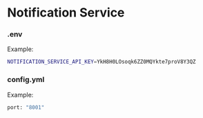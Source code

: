 # Notification Service 

### .env 

Example:
``` bash
NOTIFICATION_SERVICE_API_KEY=YkH8H0LOsoqk6ZZ0MQYkte7proV8Y3QZ
```

### config.yml 

Example:
``` bash
port: "8001"
```

